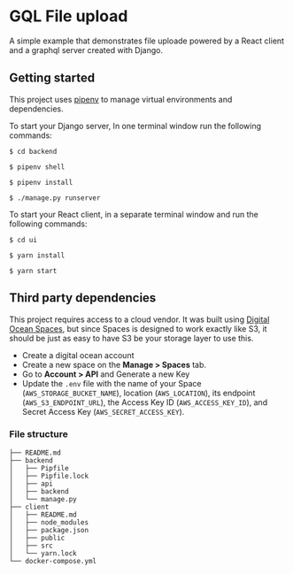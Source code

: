 # GQL File upload

A simple example that demonstrates file uploade powered by a React client and a graphql server created with Django.

## Getting started

This project uses [pipenv](https://pipenv.pypa.io/en/latest/install/) to manage virtual environments and dependencies.

To start your Django server, In one terminal window run the following commands:

`$ cd backend`

`$ pipenv shell`

`$ pipenv install`

`$ ./manage.py runserver`

To start your React client, in a separate terminal window and run the following commands:

`$ cd ui`

`$ yarn install`

`$ yarn start`

## Third party dependencies

This project requires access to a cloud vendor. It was built using [Digital Ocean Spaces](https://www.digitalocean.com/products/spaces/), but since Spaces is designed to work exactly like S3, it should be just as easy to have S3 be your storage layer to use this.

- Create a digital ocean account
- Create a new space on the **Manage > Spaces** tab.
- Go to **Account > API** and Generate a new Key
- Update the `.env` file with the name of your Space (`AWS_STORAGE_BUCKET_NAME`), location (`AWS_LOCATION`), its endpoint (`AWS_S3_ENDPOINT_URL`), the Access Key ID (`AWS_ACCESS_KEY_ID`), and Secret Access Key (`AWS_SECRET_ACCESS_KEY`).

### File structure

```
├── README.md
├── backend
│   ├── Pipfile
│   ├── Pipfile.lock
│   ├── api
│   ├── backend
│   └── manage.py
├── client
│   ├── README.md
│   ├── node_modules
│   ├── package.json
│   ├── public
│   ├── src
│   └── yarn.lock
└── docker-compose.yml
```
